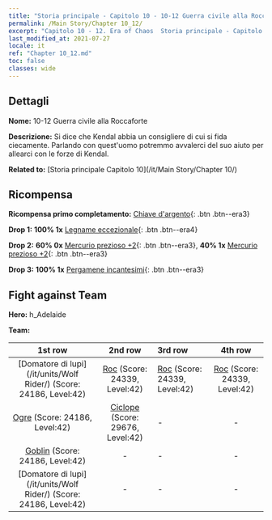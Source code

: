 ```yaml
---
title: "Storia principale - Capitolo 10 - 10-12 Guerra civile alla Roccaforte"
permalink: /Main Story/Chapter 10_12/
excerpt: "Capitolo 10 - 12. Era of Chaos  Storia principale - Capitolo 10_12. 10-12 Guerra civile alla Roccaforte"
last_modified_at: 2021-07-27
locale: it
ref: "Chapter 10_12.md"
toc: false
classes: wide
---
```


## Dettagli

 **Nome:** 10-12 Guerra civile alla Roccaforte

 **Descrizione:** Si dice che Kendal abbia un consigliere di cui si fida ciecamente. Parlando con quest'uomo potremmo avvalerci del suo aiuto per allearci con le forze di Kendal.

 **Related to:** [Storia principale Capitolo 10](/it/Main Story/Chapter 10/)

## Ricompensa

 **Ricompensa primo completamento:** [Chiave d'argento](/ItemsIT/con_693/){: .btn .btn--era3}

 **Drop 1:** **100% 1x** [Legname eccezionale](/ItemsIT/mat_34/){: .btn .btn--era4}

 **Drop 2:** **60% 0x** [Mercurio prezioso +2](/ItemsIT/mat_28/){: .btn .btn--era3}, **40% 1x** [Mercurio prezioso +2](/ItemsIT/mat_28/){: .btn .btn--era3}

 **Drop 3:** **100% 1x** [Pergamene incantesimi](/ItemsIT/con_694/){: .btn .btn--era3}


## Fight against Team
 **Hero:** h_Adelaide

 **Team:**


  | 1st row | 2nd row | 3rd row | 4th row |
  |:----:|:----:|:----|:----:|
  | [Domatore di lupi](/it/units/Wolf Rider/) (Score: 24186, Level:42)  | [Roc](/it/units/Roc/) (Score: 24339, Level:42)  | [Roc](/it/units/Roc/) (Score: 24339, Level:42)  | [Roc](/it/units/Roc/) (Score: 24339, Level:42)  |
  | [Ogre](/it/units/Ogre/) (Score: 24186, Level:42)  | [Ciclope](/it/units/Cyclops/) (Score: 29676, Level:42)  | - | - |
  | [Goblin](/it/units/Goblin/) (Score: 24186, Level:42)  | - | - | - |
  | [Domatore di lupi](/it/units/Wolf Rider/) (Score: 24186, Level:42)  | - | - | - |


